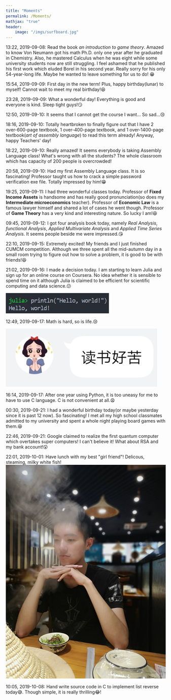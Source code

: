 ```yaml
---
title: "Moments"
permalink: /Moments/
mathjax: "true"
header:
    image: "/imgs/surfboard.jpg"
---
```


13:22, 2019-09-08: Read the book *an introduction to game theory*. Amazed to know Von Neumann got his math Ph.D. only one year after he graduated in Chemistry. Also, he mastered Calculus when he was eight while some university students now are still struggling. I feel ashamed that he published his first work which eluded Borel in his second year. Really sorry for his only 54-year-long life. Maybe he wanted to leave something for us to do! :grin:

15:54, 2019-09-09: First day in the new term! Plus, happy birthday(lunar) to myself! Cannot wait to meet my real birthday!:laughing:

23:28, 2019-09-09: What a wonderful day! Everything is good and everyone is kind. Sleep tight guys!:smirk:

12:50, 2019-09-10: It seems that I cannot get the course I want... So sad...:cry:

18:16, 2019-09-10: Totally heartbroken to finally figure out that I have 2 over-600-page textbook, 1 over-400-page textbook, and 1 over-1400-page textbook(*art of assembly language*) to read this term already! Anyway, happy Teachers' day!

18:22, 2019-09-10: Really amazed! It seems everybody is taking Assembly Language class! What's wrong with all the students? The whole classroom which has capacity of 200 people is overcrowded!

20:58, 2019-09-10: Had my first Assembly Language class. It is so fascinating! Professor taught us how to crack a simple password verification exe file. Totally impressed by him!:grin:

19:25, 2019-09-11: I had three wonderful classes today. Professor of **Fixed Income Assets** is handsome and has really good pronunciation(so does my **Intermediate microeconomics** teacher). Professor of **Economic Law** is a famous lawyer himself and shared a lot of cases he went though. Professor of **Game Theory** has a very kind and interesting nature. So lucky I am!:satisfied:

09:45, 2019-09-12: I got four analysis book today, namely *Real Analysis*, *functional Analysis*, *Applied Multivariate Analysis* and *Applied Time Series Analysis*. It seems people beside me were impressed.:kissing_heart:

22:10, 2019-09-15: Extremely excited! My friends and I just finished CUMCM competition. Although we three spent all the mid-autumn day in a small room trying to figure out how to solve a problem, it is good to be with friends!:laughing:

21:02, 2019-09-16: I made a decision today. I am starting to learn Julia and sign up for an online course on Coursera. No idea whether it is sensible to spend time on it although Julia is claimed to be efficient for scientific computing and data science.:confused:

![julia hello world](../imgs/julia_hello_world.png)

12:49, 2019-09-17: Math is hard, so is life.:cry:

![life is hard](../imgs/life_is_hard.jpg)

16:14, 2019-09-17: After one year using Python, it is too uneasy for me to have to use C language. C is not convenient at all.:weary:

00:30, 2019-09-21: I had a wonderful birthday today(or maybe yesterday since it is past 12 now). So fascinating! I met all my high school classmates admitted to my university and spent a whole night playing board games with them.:laughing:

22:46, 2019-09-21: Google claimed to realize the first quantum computer which overtakes super computers! I can't believe it! What about RSA and my bank account!:astonished:

22:01, 2019-10-01: Have lunch with my best "girl friend"! Delicous, steaming, milky white fish!
![me watching fish soup](../imgs/selfie3.jpg)

10:05, 2019-10-08: Hand write source code in C to implement list reverse today:sweat_smile:. Though simple, it is really thrilling:joy:!
